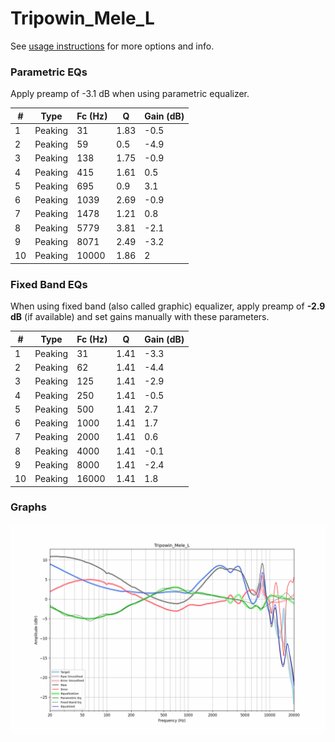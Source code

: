 # Tripowin_Mele_L
See [usage instructions](https://github.com/jaakkopasanen/AutoEq#usage) for more options and info.

### Parametric EQs
Apply preamp of -3.1 dB when using parametric equalizer.

|   # | Type    |   Fc (Hz) |    Q |   Gain (dB) |
|-----|---------|-----------|------|-------------|
|   1 | Peaking |        31 | 1.83 |        -0.5 |
|   2 | Peaking |        59 | 0.5  |        -4.9 |
|   3 | Peaking |       138 | 1.75 |        -0.9 |
|   4 | Peaking |       415 | 1.61 |         0.5 |
|   5 | Peaking |       695 | 0.9  |         3.1 |
|   6 | Peaking |      1039 | 2.69 |        -0.9 |
|   7 | Peaking |      1478 | 1.21 |         0.8 |
|   8 | Peaking |      5779 | 3.81 |        -2.1 |
|   9 | Peaking |      8071 | 2.49 |        -3.2 |
|  10 | Peaking |     10000 | 1.86 |         2   |

### Fixed Band EQs
When using fixed band (also called graphic) equalizer, apply preamp of **-2.9 dB** (if available) and set gains manually with these parameters.

|   # | Type    |   Fc (Hz) |    Q |   Gain (dB) |
|-----|---------|-----------|------|-------------|
|   1 | Peaking |        31 | 1.41 |        -3.3 |
|   2 | Peaking |        62 | 1.41 |        -4.4 |
|   3 | Peaking |       125 | 1.41 |        -2.9 |
|   4 | Peaking |       250 | 1.41 |        -0.5 |
|   5 | Peaking |       500 | 1.41 |         2.7 |
|   6 | Peaking |      1000 | 1.41 |         1.7 |
|   7 | Peaking |      2000 | 1.41 |         0.6 |
|   8 | Peaking |      4000 | 1.41 |        -0.1 |
|   9 | Peaking |      8000 | 1.41 |        -2.4 |
|  10 | Peaking |     16000 | 1.41 |         1.8 |

### Graphs
![](./Tripowin_Mele_L.png)
